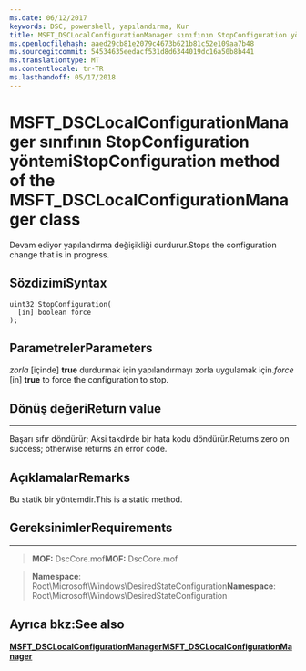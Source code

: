 ```yaml
---
ms.date: 06/12/2017
keywords: DSC, powershell, yapılandırma, Kur
title: MSFT_DSCLocalConfigurationManager sınıfının StopConfiguration yöntemi
ms.openlocfilehash: aaed29cb81e2079c4673b621b81c52e109aa7b48
ms.sourcegitcommit: 54534635eedacf531d8d6344019dc16a50b8b441
ms.translationtype: MT
ms.contentlocale: tr-TR
ms.lasthandoff: 05/17/2018
---
```

# <a name="stopconfiguration-method-of-the-msftdsclocalconfigurationmanager-class"></a><span data-ttu-id="dbfee-103">MSFT_DSCLocalConfigurationManager sınıfının StopConfiguration yöntemi</span><span class="sxs-lookup"><span data-stu-id="dbfee-103">StopConfiguration method of the MSFT_DSCLocalConfigurationManager class</span></span>

<span data-ttu-id="dbfee-104">Devam ediyor yapılandırma değişikliği durdurur.</span><span class="sxs-lookup"><span data-stu-id="dbfee-104">Stops the configuration change that is in progress.</span></span>

<a name="syntax"></a><span data-ttu-id="dbfee-105">Sözdizimi</span><span class="sxs-lookup"><span data-stu-id="dbfee-105">Syntax</span></span>
------

```mof
uint32 StopConfiguration(
  [in] boolean force
);
```

<a name="parameters"></a><span data-ttu-id="dbfee-106">Parametreler</span><span class="sxs-lookup"><span data-stu-id="dbfee-106">Parameters</span></span>
----------

<span data-ttu-id="dbfee-107">*zorla* \[içinde\] **true** durdurmak için yapılandırmayı zorla uygulamak için.</span><span class="sxs-lookup"><span data-stu-id="dbfee-107">*force* \[in\] **true** to force the configuration to stop.</span></span>

## <a name="return-value"></a><span data-ttu-id="dbfee-108">Dönüş değeri</span><span class="sxs-lookup"><span data-stu-id="dbfee-108">Return value</span></span>
------------

<span data-ttu-id="dbfee-109">Başarı sıfır döndürür; Aksi takdirde bir hata kodu döndürür.</span><span class="sxs-lookup"><span data-stu-id="dbfee-109">Returns zero on success; otherwise returns an error code.</span></span>

## <a name="remarks"></a><span data-ttu-id="dbfee-110">Açıklamalar</span><span class="sxs-lookup"><span data-stu-id="dbfee-110">Remarks</span></span>

<span data-ttu-id="dbfee-111">Bu statik bir yöntemdir.</span><span class="sxs-lookup"><span data-stu-id="dbfee-111">This is a static method.</span></span>

## <a name="requirements"></a><span data-ttu-id="dbfee-112">Gereksinimler</span><span class="sxs-lookup"><span data-stu-id="dbfee-112">Requirements</span></span>
------------
><span data-ttu-id="dbfee-113">**MOF:** DscCore.mof</span><span class="sxs-lookup"><span data-stu-id="dbfee-113">**MOF:** DscCore.mof</span></span>

><span data-ttu-id="dbfee-114">**Namespace**: Root\Microsoft\Windows\DesiredStateConfiguration</span><span class="sxs-lookup"><span data-stu-id="dbfee-114">**Namespace**: Root\Microsoft\Windows\DesiredStateConfiguration</span></span>


## <a name="see-also"></a><span data-ttu-id="dbfee-115">Ayrıca bkz:</span><span class="sxs-lookup"><span data-stu-id="dbfee-115">See also</span></span>


[<span data-ttu-id="dbfee-116">**MSFT_DSCLocalConfigurationManager**</span><span class="sxs-lookup"><span data-stu-id="dbfee-116">**MSFT_DSCLocalConfigurationManager**</span></span>](msft-dsclocalconfigurationmanager.md)